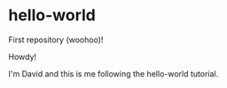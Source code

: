 # hello-world
First repository (woohoo)!

Howdy!

I'm David and this is me following the hello-world tutorial.

